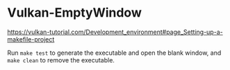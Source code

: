 # Vulkan-EmptyWindow
https://vulkan-tutorial.com/Development_environment#page_Setting-up-a-makefile-project

Run `make test` to generate the executable and open the blank window, and `make clean` to remove the executable.
